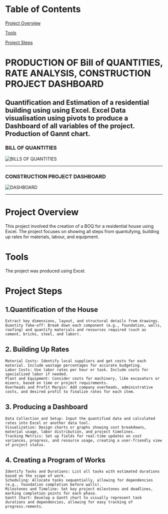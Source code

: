 # Table of Contents

[Project Overview](#project-overview)

[Tools](#tools)

[Project Steps](#project-steps)




# PRODUCTION OF Bill of QUANTITIES, RATE ANALYSIS, CONSTRUCTION PROJECT DASHBOARD
Quantification and Estimation of a residential building using using Excel. Excel Data visualisation using pivots to produce a Dashboard of all variables of the project. Production of Gannt chart.
---
### BILL OF QUANTITIES
![BILLS OF QUANTITIES](https://github.com/user-attachments/assets/63490c34-cd22-49c8-bc9a-f20866ca8fdb)

---
### CONSTRUCTION PROJECT DASHBOARD
![DASHBOARD](https://github.com/user-attachments/assets/9a13b287-28b7-4463-95a2-1a4c48951e55)

---

# Project Overview
This project involved the creation of a BOQ for a residential house using Excel. The project focuses on showing all steps from quantufying, building up rates for materials, labour, and equipment.
# Tools
The project was produced using Excel.

# Project Steps
## 1.Quantification of the House

    Extract key dimensions, layout, and structural details from drawings.
    Quantity Take-off: Break down each component (e.g., foundation, walls, roofing) and quantify materials and resources required (such as cement, bricks, steel, and labor).

## 2. Building Up Rates

    Material Costs: Identify local suppliers and get costs for each material. Include wastage percentages for accurate budgeting.
    Labor Costs: Use labor rates per hour or task. Include costs for specialized labor if needed.
    Plant and Equipment: Consider costs for machinery, like excavators or mixers, based on time or project requirements.
    Overheads and Profit Margin: Add company overheads, administrative costs, and desired profit to finalize rates for each item.

## 3. Producing a Dashboard

    Data Collection and Setup: Input the quantified data and calculated rates into Excel or another data tool.
    Visualization: Design charts or graphs showing cost breakdowns, material usage, labor distribution, and project timelines.
    Tracking Metrics: Set up fields for real-time updates on cost variances, progress, and resource usage, creating a user-friendly view of project status.

## 4. Creating a Program of Works

    Identify Tasks and Durations: List all tasks with estimated durations based on the scope of work.
    Scheduling: Allocate tasks sequentially, allowing for dependencies (e.g., foundation completion before walls).
    Milestones and Timeline: Set key project milestones and deadlines, marking completion points for each phase.
    Gantt Chart: Develop a Gantt chart to visually represent task durations and dependencies, allowing for easy tracking of progress.rements.
   
